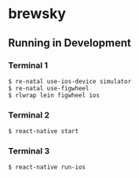 # brewsky

## Running in Development

### Terminal 1

```shell
$ re-natal use-ios-device simulator
$ re-natal use-figwheel
$ rlwrap lein figwheel ios
```

### Terminal 2

```shell
$ react-native start
```

### Terminal 3

```shell
$ react-native run-ios
```

